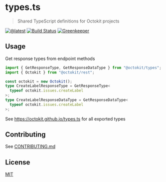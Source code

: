 # types.ts

> Shared TypeScript definitions for Octokit projects

[![@latest](https://img.shields.io/npm/v/@octokit/types.svg)](https://www.npmjs.com/package/@octokit/types)
[![Build Status](https://github.com/octokit/types.ts/workflows/Test/badge.svg)](https://github.com/octokit/types.ts/actions?workflow=Test)
[![Greenkeeper](https://badges.greenkeeper.io/octokit/types.ts.svg)](https://greenkeeper.io/)

## Usage

Get response types from endpoint methods

```ts
import { GetResponseType, GetResponseDataType } from "@octokit/types";
import { Octokit } from "@octokit/rest";

const octokit = new Octokit();
type CreateLabelResponseType = GetResponseType<
  typeof octokit.issues.createLabel
>;
type CreateLabelResponseDataType = GetResponseDataType<
  typeof octokit.issues.createLabel
>;
```

See https://octokit.github.io/types.ts for all exported types

## Contributing

See [CONTRIBUTING.md](CONTRIBUTING.md)

## License

[MIT](LICENSE)
